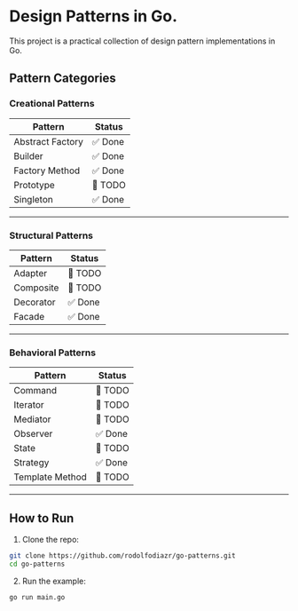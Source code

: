 # Design Patterns in Go.

This project is a practical collection of design pattern implementations in Go.

## Pattern Categories

### Creational Patterns

| Pattern           | Status  |
|-------------------|---------|
| Abstract Factory  | ✅ Done |
| Builder           | ✅ Done |
| Factory Method    | ✅ Done |
| Prototype         | 🔲 TODO |
| Singleton         | ✅ Done |

---

### Structural Patterns

| Pattern    | Status  |
|------------|---------|
| Adapter    | 🔲 TODO |
| Composite  | 🔲 TODO |
| Decorator  | ✅ Done |
| Facade     | ✅ Done |

---

### Behavioral Patterns

| Pattern         | Status   |
|-----------------|----------|
| Command         | 🔲 TODO  |
| Iterator        | 🔲 TODO  |
| Mediator        | 🔲 TODO  |
| Observer        | ✅ Done  |
| State           | 🔲 TODO  |
| Strategy        | ✅ Done  |
| Template Method | 🔲 TODO  |

---

## How to Run

1. Clone the repo:

```bash
git clone https://github.com/rodolfodiazr/go-patterns.git
cd go-patterns
```

2. Run the example:

```bash
go run main.go
```
